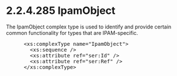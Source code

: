 <html dir="LTR" xmlns:mshelp="http://msdn.microsoft.com/mshelp" xmlns:ddue="http://ddue.schemas.microsoft.com/authoring/2003/5" xmlns:xlink="http://www.w3.org/1999/xlink" xmlns:tool="http://www.microsoft.com/tooltip">
 <body>
 <div id="header">
 <h1 class="heading">2.2.4.285 IpamObject</h1>
 </div>
 <div id="mainSection">
 <div id="mainBody">
 <div id="allHistory" class="saveHistory"></div>
 <div id="sectionSection0" class="section" name="collapseableSection">
 

<p>The IpamObject complex type is used to identify and provide
certain common functionality for types that are IPAM-specific.</p>

<dl>
<dd>
<div><pre> &lt;xs:complexType name=&quot;IpamObject&quot;&gt;
   &lt;xs:sequence /&gt;
   &lt;xs:attribute ref=&quot;ser:Id&quot; /&gt;
   &lt;xs:attribute ref=&quot;ser:Ref&quot; /&gt;
 &lt;/xs:complexType&gt;
</pre></div>
</dd></dl>


 </div>
 </div>
 </div>
 </body>
</html>